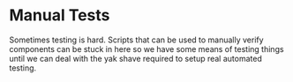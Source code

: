 # Manual Tests

Sometimes testing is hard. Scripts that can be used to manually verify
components can be stuck in here so we have some means of testing things
until we can deal with the yak shave required to setup real automated
testing.
